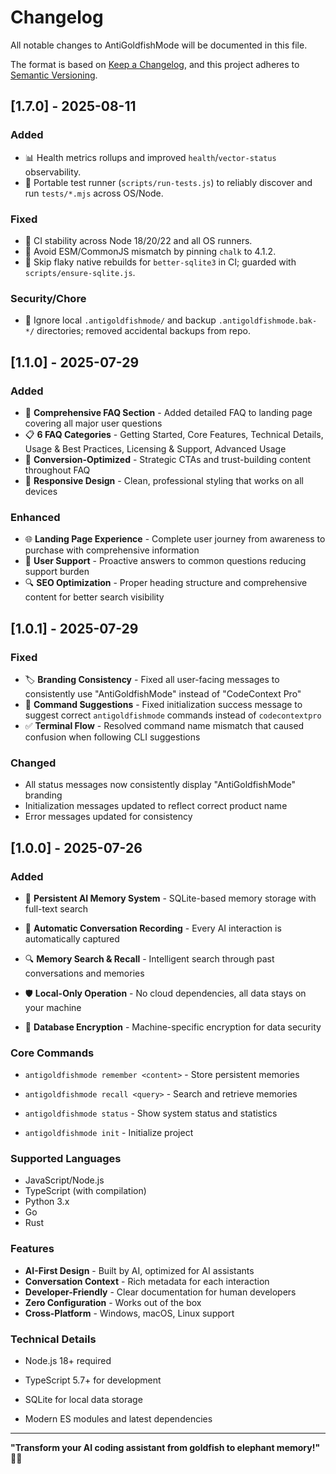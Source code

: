 # Changelog

All notable changes to AntiGoldfishMode will be documented in this file.

The format is based on [Keep a Changelog](https://keepachangelog.com/en/1.0.0/),
and this project adheres to [Semantic Versioning](https://semver.org/spec/v2.0.0.html).

## [1.7.0] - 2025-08-11

### Added
- 📊 Health metrics rollups and improved `health`/`vector-status` observability.
- 🧪 Portable test runner (`scripts/run-tests.js`) to reliably discover and run `tests/*.mjs` across OS/Node.

### Fixed
- 🧱 CI stability across Node 18/20/22 and all OS runners.
- 🔌 Avoid ESM/CommonJS mismatch by pinning `chalk` to 4.1.2.
- 🧩 Skip flaky native rebuilds for `better-sqlite3` in CI; guarded with `scripts/ensure-sqlite.js`.

### Security/Chore
- 🚫 Ignore local `.antigoldfishmode/` and backup `.antigoldfishmode.bak-*/` directories; removed accidental backups from repo.

## [1.1.0] - 2025-07-29

### Added
- 🤔 **Comprehensive FAQ Section** - Added detailed FAQ to landing page covering all major user questions
- 📋 **6 FAQ Categories** - Getting Started, Core Features, Technical Details, Usage & Best Practices, Licensing & Support, Advanced Usage
- 🎯 **Conversion-Optimized** - Strategic CTAs and trust-building content throughout FAQ
- 📱 **Responsive Design** - Clean, professional styling that works on all devices

### Enhanced
- 🌐 **Landing Page Experience** - Complete user journey from awareness to purchase with comprehensive information
- 💬 **User Support** - Proactive answers to common questions reducing support burden
- 🔍 **SEO Optimization** - Proper heading structure and comprehensive content for better search visibility

## [1.0.1] - 2025-07-29

### Fixed
- 🏷️ **Branding Consistency** - Fixed all user-facing messages to consistently use "AntiGoldfishMode" instead of "CodeContext Pro"
- 📝 **Command Suggestions** - Fixed initialization success message to suggest correct `antigoldfishmode` commands instead of `codecontextpro`
- ✅ **Terminal Flow** - Resolved command name mismatch that caused confusion when following CLI suggestions

### Changed
- All status messages now consistently display "AntiGoldfishMode" branding
- Initialization messages updated to reflect correct product name
- Error messages updated for consistency

## [1.0.0] - 2025-07-26

### Added
- 🧠 **Persistent AI Memory System** - SQLite-based memory storage with full-text search
 
- 💬 **Automatic Conversation Recording** - Every AI interaction is automatically captured
- 🔍 **Memory Search & Recall** - Intelligent search through past conversations and memories
- 🛡️ **Local-Only Operation** - No cloud dependencies, all data stays on your machine
- 🔐 **Database Encryption** - Machine-specific encryption for data security

### Core Commands
- `antigoldfishmode remember <content>` - Store persistent memories
- `antigoldfishmode recall <query>` - Search and retrieve memories
 
- `antigoldfishmode status` - Show system status and statistics
- `antigoldfishmode init` - Initialize project

### Supported Languages
- JavaScript/Node.js
- TypeScript (with compilation)
- Python 3.x
- Go
- Rust

### Features
- **AI-First Design** - Built by AI, optimized for AI assistants
- **Conversation Context** - Rich metadata for each interaction
- **Developer-Friendly** - Clear documentation for human developers
- **Zero Configuration** - Works out of the box
- **Cross-Platform** - Windows, macOS, Linux support

### Technical Details
- Node.js 18+ required
- TypeScript 5.7+ for development
- SQLite for local data storage
 
- Modern ES modules and latest dependencies

---

**"Transform your AI coding assistant from goldfish to elephant memory!"** 🐘✨
